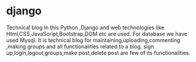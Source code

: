 # django
Technical blog
In this Python ,Django and web technologies like Html,CSS,JavaScript,Bootstrap,DOM etc are used.
For database we have used Mysql. It is technical blog for maintaining,uploading,commenting ,making groups and all functionalities 
related to a blog. 
sign up,login,logout,groups,make post,delete post are few of its functionalities.
